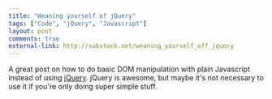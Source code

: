 ```yaml
---
title: "Weaning yourself of jQuery"
tags: ["Code", "jQuery", "Javascript"]
layout: post
comments: true
external-link: http://substack.net/weaning_yourself_off_jquery
---
```


A great post on how to do basic DOM manipulation with plain Javascript instead of using [jQuery](http://jquery.com/ "jQuery"). jQuery is awesome, but maybe it's not necessary to use it if you're only doing super simple stuff.

